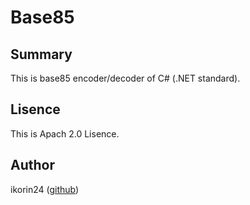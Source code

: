 # Base85

## Summary

This is base85 encoder/decoder of C# (.NET standard).

## Lisence

This is Apach 2.0 Lisence.

## Author

ikorin24 ([github](https://github.com/ikorin24))
